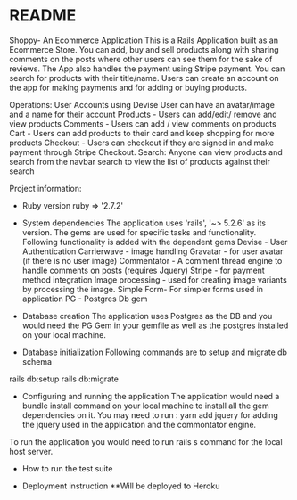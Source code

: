 # README


Shoppy- An Ecommerce Application
This is a Rails Application built as an Ecommerce Store. You can add, buy and sell products along with sharing comments on the posts where other users can see them for the sake of reviews. The App also handles the payment using Stripe payment. You can search for products with their title/name. Users can create an account on the app for making payments and for adding or buying products.


Operations:
User Accounts using Devise
User can have an avatar/image and a name for their account
Products - Users can add/edit/ remove and view products
Comments  - Users can add / view comments on products
Cart - Users can add products to their card and keep shopping for more products
Checkout - Users can checkout if they are signed in and make payment through Stripe Checkout.
Search: Anyone can view products and search from the navbar search to view the list of products against their search


Project information:

* Ruby version ruby => '2.7.2'
* System dependencies
The application uses 'rails', '~> 5.2.6' as its version. The gems are used for specific tasks and functionality.
Following functionality is added with the dependent gems
Devise - User Authentication
Carrierwave - image handling
Gravatar - for user avatar (if there is no user image)
Commentator - A comment thread engine to handle comments on posts (requires Jquery)
Stripe - for payment method integration
Image processing - used for creating image variants by processing the image.
Simple Form- For simpler forms used in application
PG - Postgres Db gem

* Database creation
The application uses Postgres as the DB and you would need the PG Gem in your gemfile as well as the postgres installed on your local machine.


* Database initialization
Following commands are to setup and migrate db schema

rails db:setup
rails db:migrate

* Configuring and running the application
The application would need a bundle install command on your local machine to install all the gem dependencies on it. You may need to run : yarn add jquery for adding the jquery used in the application and the commontator engine.

To run the application you would need to run rails s command for the local host server.


* How to run the test suite


* Deployment instruction
	 **Will be deployed to Heroku



